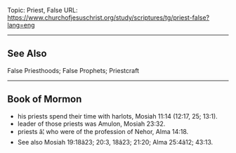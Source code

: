 Topic: Priest, False
URL: https://www.churchofjesuschrist.org/study/scriptures/tg/priest-false?lang=eng

---

## See Also

False Priesthoods; False Prophets; Priestcraft

---

## Book of Mormon

- his priests spend their time with harlots, Mosiah 11:14 (12:17, 25; 13:1).
- leader of those priests was Amulon, Mosiah 23:32.
- priests â¦ who were of the profession of Nehor, Alma 14:18.
- See also Mosiah 19:18â23; 20:3, 18â23; 21:20; Alma 25:4â12; 43:13.

